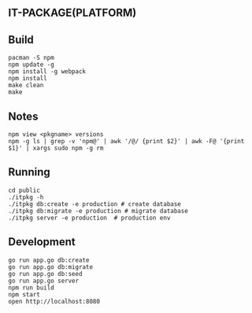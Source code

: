 IT-PACKAGE(PLATFORM)
--------------------------------

## Build
    pacman -S npm
    npm update -g
    npm install -g webpack
    npm install
    make clean
    make

## Notes
    npm view <pkgname> versions
    npm -g ls | grep -v 'npm@' | awk '/@/ {print $2}' | awk -F@ '{print $1}' | xargs sudo npm -g rm


## Running
    cd public
    ./itpkg -h
    ./itpkg db:create -e production # create database
    ./itpkg db:migrate -e production # migrate database
    ./itpkg server -e production  # production env


## Development
    go run app.go db:create
    go run app.go db:migrate
    go run app.go db:seed
    go run app.go server 
    npm run build
    npm start
    open http://localhost:8080


